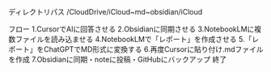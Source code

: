 ディレクトリパス
/CloudDrive/iCloud~md~obsidian/iCloud

フロー
1.CursorでAIに回答させる
2.Obsidianに同期させる
3.NotebookLMに複数ファイルを読み込ませる
4.NotebookLMで「レポート」を作成させる
5.「レポート」をChatGPTでMD形式に変換する
6.再度Cursorに貼り付け.mdファイルを作成
7.Obsidianに同期・noteに投稿・GitHubにバックアップ
終了
